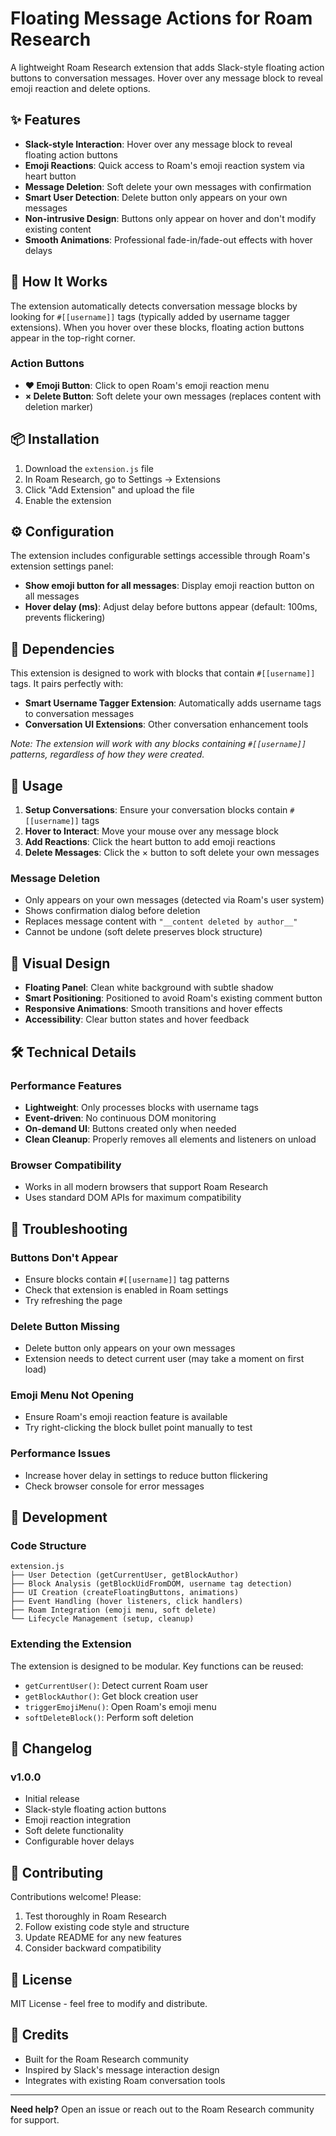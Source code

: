 # Floating Message Actions for Roam Research

A lightweight Roam Research extension that adds Slack-style floating action buttons to conversation messages. Hover over any message block to reveal emoji reaction and delete options.

## ✨ Features

- **Slack-style Interaction**: Hover over any message block to reveal floating action buttons
- **Emoji Reactions**: Quick access to Roam's emoji reaction system via heart button
- **Message Deletion**: Soft delete your own messages with confirmation
- **Smart User Detection**: Delete button only appears on your own messages
- **Non-intrusive Design**: Buttons only appear on hover and don't modify existing content
- **Smooth Animations**: Professional fade-in/fade-out effects with hover delays

## 🎯 How It Works

The extension automatically detects conversation message blocks by looking for `#[[username]]` tags (typically added by username tagger extensions). When you hover over these blocks, floating action buttons appear in the top-right corner.

### Action Buttons

- **❤️ Emoji Button**: Click to open Roam's emoji reaction menu
- **× Delete Button**: Soft delete your own messages (replaces content with deletion marker)

## 📦 Installation

1. Download the `extension.js` file
2. In Roam Research, go to Settings → Extensions
3. Click "Add Extension" and upload the file
4. Enable the extension

## ⚙️ Configuration

The extension includes configurable settings accessible through Roam's extension settings panel:

- **Show emoji button for all messages**: Display emoji reaction button on all messages
- **Hover delay (ms)**: Adjust delay before buttons appear (default: 100ms, prevents flickering)

## 🔗 Dependencies

This extension is designed to work with blocks that contain `#[[username]]` tags. It pairs perfectly with:

- **Smart Username Tagger Extension**: Automatically adds username tags to conversation messages
- **Conversation UI Extensions**: Other conversation enhancement tools

_Note: The extension will work with any blocks containing `#[[username]]` patterns, regardless of how they were created._

## 🚀 Usage

1. **Setup Conversations**: Ensure your conversation blocks contain `#[[username]]` tags
2. **Hover to Interact**: Move your mouse over any message block
3. **Add Reactions**: Click the heart button to add emoji reactions
4. **Delete Messages**: Click the × button to soft delete your own messages

### Message Deletion

- Only appears on your own messages (detected via Roam's user system)
- Shows confirmation dialog before deletion
- Replaces message content with `"__content deleted by author__"`
- Cannot be undone (soft delete preserves block structure)

## 🎨 Visual Design

- **Floating Panel**: Clean white background with subtle shadow
- **Smart Positioning**: Positioned to avoid Roam's existing comment button
- **Responsive Animations**: Smooth transitions and hover effects
- **Accessibility**: Clear button states and hover feedback

## 🛠️ Technical Details

### Performance Features

- **Lightweight**: Only processes blocks with username tags
- **Event-driven**: No continuous DOM monitoring
- **On-demand UI**: Buttons created only when needed
- **Clean Cleanup**: Properly removes all elements and listeners on unload

### Browser Compatibility

- Works in all modern browsers that support Roam Research
- Uses standard DOM APIs for maximum compatibility

## 🐛 Troubleshooting

### Buttons Don't Appear

- Ensure blocks contain `#[[username]]` tag patterns
- Check that extension is enabled in Roam settings
- Try refreshing the page

### Delete Button Missing

- Delete button only appears on your own messages
- Extension needs to detect current user (may take a moment on first load)

### Emoji Menu Not Opening

- Ensure Roam's emoji reaction feature is available
- Try right-clicking the block bullet point manually to test

### Performance Issues

- Increase hover delay in settings to reduce button flickering
- Check browser console for error messages

## 🔧 Development

### Code Structure

```
extension.js
├── User Detection (getCurrentUser, getBlockAuthor)
├── Block Analysis (getBlockUidFromDOM, username tag detection)
├── UI Creation (createFloatingButtons, animations)
├── Event Handling (hover listeners, click handlers)
├── Roam Integration (emoji menu, soft delete)
└── Lifecycle Management (setup, cleanup)
```

### Extending the Extension

The extension is designed to be modular. Key functions can be reused:

- `getCurrentUser()`: Detect current Roam user
- `getBlockAuthor()`: Get block creation user
- `triggerEmojiMenu()`: Open Roam's emoji menu
- `softDeleteBlock()`: Perform soft deletion

## 📝 Changelog

### v1.0.0

- Initial release
- Slack-style floating action buttons
- Emoji reaction integration
- Soft delete functionality
- Configurable hover delays

## 🤝 Contributing

Contributions welcome! Please:

1. Test thoroughly in Roam Research
2. Follow existing code style and structure
3. Update README for any new features
4. Consider backward compatibility

## 📄 License

MIT License - feel free to modify and distribute.

## 🙏 Credits

- Built for the Roam Research community
- Inspired by Slack's message interaction design
- Integrates with existing Roam conversation tools

---

**Need help?** Open an issue or reach out to the Roam Research community for support.
